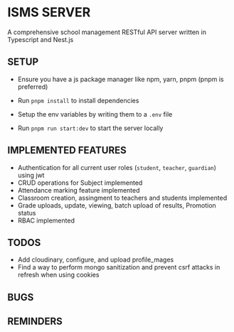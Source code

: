 # ISMS  SERVER
A comprehensive school management RESTful API server written in Typescript and Nest.js

## SETUP
- Ensure you have a js package manager like npm, yarn, pnpm (pnpm is preferred)

- Run `pnpm install` to install dependencies

- Setup the env variables by writing them to a `.env` file

- Run `pnpm run start:dev` to start the server locally


## IMPLEMENTED FEATURES
- Authentication for all current user roles (`student`, `teacher`, `guardian`) using jwt
- CRUD operations for Subject implemented
- Attendance marking feature implemented
- Classroom creation, assingment to teachers and students implemented
- Grade uploads, update, viewing, batch upload of results, Promotion status
- RBAC implemented

## TODOS
- Add cloudinary, configure, and upload profile_mages
- Find a way to perform mongo sanitization and prevent csrf attacks in refresh when using cookies


## BUGS


## REMINDERS